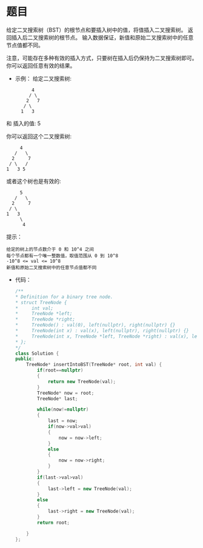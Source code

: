 # 题目
给定二叉搜索树（BST）的根节点和要插入树中的值，将值插入二叉搜索树。 返回插入后二叉搜索树的根节点。 输入数据保证，新值和原始二叉搜索树中的任意节点值都不同。

注意，可能存在多种有效的插入方式，只要树在插入后仍保持为二叉搜索树即可。 你可以返回任意有效的结果。

 

* 示例：
给定二叉搜索树:

            4
           / \
          2   7
         / \
        1   3

和 插入的值: 5

你可以返回这个二叉搜索树:

         4
       /   \
      2     7
     / \   /
    1   3 5

或者这个树也是有效的:

         5
       /   \
      2     7
     / \   
    1   3
         \
          4

 

提示：

    给定的树上的节点数介于 0 和 10^4 之间
    每个节点都有一个唯一整数值，取值范围从 0 到 10^8
    -10^8 <= val <= 10^8
    新值和原始二叉搜索树中的任意节点值都不同

* 代码：
    ```C++
    /**
    * Definition for a binary tree node.
    * struct TreeNode {
    *     int val;
    *     TreeNode *left;
    *     TreeNode *right;
    *     TreeNode() : val(0), left(nullptr), right(nullptr) {}
    *     TreeNode(int x) : val(x), left(nullptr), right(nullptr) {}
    *     TreeNode(int x, TreeNode *left, TreeNode *right) : val(x), left(left), right(right) {}
    * };
    */
    class Solution {
    public:
        TreeNode* insertIntoBST(TreeNode* root, int val) {
            if(root==nullptr)
            {
                return new TreeNode(val);
            }
            TreeNode* now = root;
            TreeNode* last;

            while(now!=nullptr)
            {
                last = now;
                if(now->val>val)
                {
                    now = now->left;
                }
                else
                {
                    now = now->right;
                }
            }
            if(last->val>val)
            {
                last->left = new TreeNode(val);
            }
            else
            {
                last->right = new TreeNode(val);
            }
            return root;

        }
    };
    ```